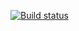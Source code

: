 [![Build status](https://ci.appveyor.com/api/projects/status/93jppv9mmu9pmltn?svg=true)](https://ci.appveyor.com/project/dmitry-mak/testauto-lesson5task2)
